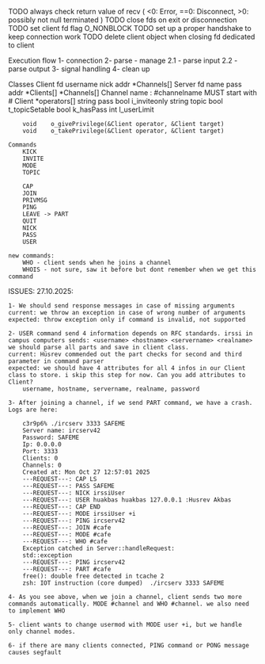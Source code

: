TODO always check return value of recv ( <0: Error, ==0: Disconnect, >0: possibly not null terminated )
TODO close fds on exit or disconnection
TODO set client fd flag O_NONBLOCK
TODO set up a proper handshake to keep connection work
TODO delete client object when closing fd dedicated to client

Execution flow
1-	connection
2-	parse - manage
	2.1 - parse input 
	2.2 - parse output
3-	signal handling
4-	clean up

Classes
	Client
		fd
		username
		nick
		addr
		*Channels[]
	Server
		fd
		name
		pass
		addr
		*Clients[]
		*Channels[]
	Channel
		name	: #channelname MUST start with #
		Client	*operators[]
		string	pass
		bool	i_inviteonly
		string	topic
		bool	t_topicSetable
		bool	k_hasPass
		int		l_userLimit

		void	o_givePrivilege(&Client operator, &Client target)
		void	o_takePrivilege(&Client operator, &Client target)

	Commands
		KICK
		INVITE
		MODE
		TOPIC

		CAP
		JOIN
		PRIVMSG
		PING
		LEAVE -> PART
		QUIT
		NICK
		PASS
		USER

	new commands:
		WHO - client sends when he joins a channel
		WHOIS - not sure, saw it before but dont remember when we get this command

ISSUES:
	27.10.2025:

	1- We should send response messages in case of missing arguments
	current: we throw an exception in case of wrong number of arguments
	expected: throw exception only if command is invalid, not supported

	2- USER command send 4 information depends on RFC standards. irssi in campus computers sends: <username> <hostname> <servername> <realname>
	we should parse all parts and save in client class.
	current: Hüsrev commended out the part checks for second and third parameter in command parser
	expected: we should have 4 attributes for all 4 infos in our Client class to store. i skip this step for now. Can you add attributes to Client?
		username, hostname, servername, realname, password

	3- After joining a channel, if we send PART command, we have a crash. Logs are here:

		c3r9p6% ./ircserv 3333 SAFEME
		Server name: ircserv42
		Password: SAFEME
		Ip: 0.0.0.0
		Port: 3333
		Clients: 0
		Channels: 0
		Created at: Mon Oct 27 12:57:01 2025
		---REQUEST---: CAP LS
		---REQUEST---: PASS SAFEME
		---REQUEST---: NICK irssiUser
		---REQUEST---: USER huakbas huakbas 127.0.0.1 :Husrev Akbas
		---REQUEST---: CAP END
		---REQUEST---: MODE irssiUser +i
		---REQUEST---: PING ircserv42
		---REQUEST---: JOIN #cafe
		---REQUEST---: MODE #cafe
		---REQUEST---: WHO #cafe
		Exception catched in Server::handleRequest:
		std::exception
		---REQUEST---: PING ircserv42
		---REQUEST---: PART #cafe
		free(): double free detected in tcache 2
		zsh: IOT instruction (core dumped)  ./ircserv 3333 SAFEME

	4- As you see above, when we join a channel, client sends two more commands automatically. MODE #channel and WHO #channel. we also need to implement WHO

	5- client wants to change usermod with MODE user +i, but we handle only channel modes.

	6- if there are many clients connected, PING command or PONG message causes segfault
